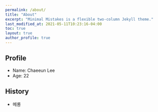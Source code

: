 ```yaml
---
permalink: /about/
title: "About"
excerpt: "Minimal Mistakes is a flexible two-column Jekyll theme."
last_modified_at: 2021-05-11T10:23:16-04:00
toc: true
layout: true
author_profile: true
---
```


## Profile

- Name: Chaeeun Lee
- Age: 22

## History

- 메롱
